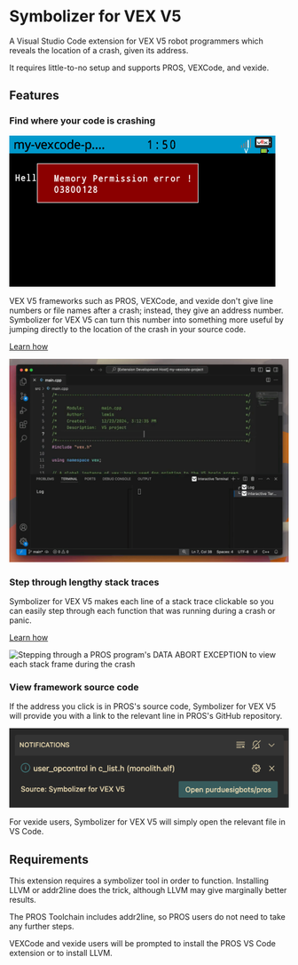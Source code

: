 # Symbolizer for VEX V5

A Visual Studio Code extension for VEX V5 robot programmers which reveals the location of a crash, given its address.

It requires little-to-no setup and supports PROS, VEXCode, and vexide.

## Features

### Find where your code is crashing

![A VEXCode program displaying a memory permission error](./images/crash.png)

VEX V5 frameworks such as PROS, VEXCode, and vexide don't give line numbers or file names after a crash; instead, they give an address number. Symbolizer for VEX V5 can turn this number into something more useful by jumping directly to the location of the crash in your source code.

[Learn how](https://github.com/vexide/symbolizer-for-vex-v5/wiki/Find-where-your-code-is-crashing)

![The "Jump to Address" command, which reveals the crash location in the editor](./images/jump-to-address.gif)

### Step through lengthy stack traces

Symbolizer for VEX V5 makes each line of a stack trace clickable so you can easily step through each function that was running during a crash or panic.

[Learn how](https://github.com/vexide/symbolizer-for-vex-v5/wiki/Step-through-a-stack-trace)

![Stepping through a PROS program's DATA ABORT EXCEPTION to view each stack frame during the crash](./images/stack-trace.gif)

### View framework source code

If the address you click is in PROS's source code, Symbolizer for VEX V5 will provide you with a link to the relevant line in PROS's GitHub repository.

![A notification offering to open PROS's GitHub](./images/open-github.png)

For vexide users, Symbolizer for VEX V5 will simply open the relevant file in VS Code.

## Requirements

This extension requires a symbolizer tool in order to function. Installing LLVM or addr2line does the trick, although LLVM may give marginally better results.

The PROS Toolchain includes addr2line, so PROS users do not need to take any further steps.

VEXCode and vexide users will be prompted to install the PROS VS Code extension or to install LLVM.

<!-- ## Extension Settings

Include if your extension adds any VS Code settings through the `contributes.configuration` extension point.

For example:

This extension contributes the following settings:

* `myExtension.enable`: Enable/disable this extension.
* `myExtension.thing`: Set to `blah` to do something. -->

<!-- ## Known Issues

Calling out known issues can help limit users opening duplicate issues against your extension. -->
